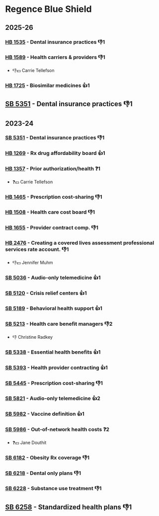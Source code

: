 # Regence Blue Shield
## 2025-26

### [HB 1535](/bill/2025-26/hb/1535/) - Dental insurance practices  👎1 

### [HB 1589](/bill/2025-26/hb/1589/) - Health carriers & providers  👎1 
* 👎💵 Carrie Tellefson

### [HB 1725](/bill/2025-26/hb/1725/) - Biosimilar medicines 👍1  

## [SB 5351](/bill/2025-26/sb/5351/) - Dental insurance practices  👎1 

## 2023-24

### [SB 5351](/bill/2023-24/sb/5351/) - Dental insurance practices  👎1 

### [HB 1269](/bill/2023-24/hb/1269/) - Rx drug affordability board 👍1  

### [HB 1357](/bill/2023-24/hb/1357/) - Prior authorization/health   ❓1
* ❓💵 Carrie Tellefson

### [HB 1465](/bill/2023-24/hb/1465/) - Prescription cost-sharing  👎1 

### [HB 1508](/bill/2023-24/hb/1508/) - Health care cost board  👎1 

### [HB 1655](/bill/2023-24/hb/1655/) - Provider contract comp.  👎1 

### [HB 2476](/bill/2023-24/hb/2476/) - Creating a covered lives assessment professional services rate account.  👎1 
* 👎💵 Jennifer Muhm

### [SB 5036](/bill/2023-24/sb/5036/) - Audio-only telemedicine 👍1  

### [SB 5120](/bill/2023-24/sb/5120/) - Crisis relief centers 👍1  

### [SB 5189](/bill/2023-24/sb/5189/) - Behavioral health support 👍1  

### [SB 5213](/bill/2023-24/sb/5213/) - Health care benefit managers  👎2 
* 👎 Christine Radkey

### [SB 5338](/bill/2023-24/sb/5338/) - Essential health benefits 👍1  

### [SB 5393](/bill/2023-24/sb/5393/) - Health provider contracting 👍1  

### [SB 5445](/bill/2023-24/sb/5445/) - Prescription cost-sharing  👎1 

### [SB 5821](/bill/2023-24/sb/5821/) - Audio-only telemedicine 👍2  

### [SB 5982](/bill/2023-24/sb/5982/) - Vaccine definition 👍1  

### [SB 5986](/bill/2023-24/sb/5986/) - Out-of-network health costs   ❓2
* ❓💵 Jane Douthit

### [SB 6182](/bill/2023-24/sb/6182/) - Obesity Rx coverage  👎1 

### [SB 6218](/bill/2023-24/sb/6218/) - Dental only plans  👎1 

### [SB 6228](/bill/2023-24/sb/6228/) - Substance use treatment  👎1 

## [SB 6258](/bill/2023-24/sb/6258/) - Standardized health plans  👎1 
